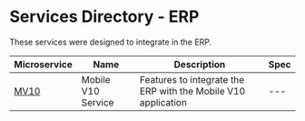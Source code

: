 # Services Directory - ERP

These services were designed to integrate in the ERP.

| Microservice | Name | Description | Spec |
| - | - | - | - |
| [MV10](./mv10.md) | Mobile V10 Service | Features to integrate the ERP with the Mobile V10 application | --- |
